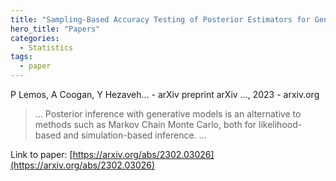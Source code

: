 ```yaml
---
title: "Sampling-Based Accuracy Testing of Posterior Estimators for General Inference"
hero_title: "Papers"
categories:
  - Statistics
tags:
  - paper
---
```

P Lemos, A Coogan, Y Hezaveh… - arXiv preprint arXiv …, 2023 - arxiv.org



>… Posterior inference with generative models is an alternative to methods such as Markov Chain Monte Carlo, both for likelihood-based and simulation-based inference. …

Link to paper: [https://arxiv.org/abs/2302.03026](https://arxiv.org/abs/2302.03026)
